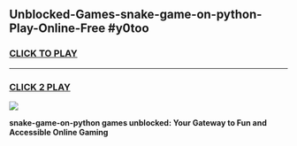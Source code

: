 
## Unblocked-Games-snake-game-on-python-Play-Online-Free #y0too
<h3>
<a href="https://us.freeplayer.one?title=snake-game-on-python&ref=10M">CLICK TO PLAY</a></h3>
<hr>

<h3>
<a href="https://us.freeplayer.one?title=snake-game-on-python&ref=10M">CLICK 2 PLAY</a>
  
</h3>

<a href="https://us.freeplayer.one?title=snake-game-on-python&ref=10M"><img src="https://clearcache.store/games.png"></a>


**snake-game-on-python games unblocked: Your Gateway to Fun and Accessible Online Gaming**

